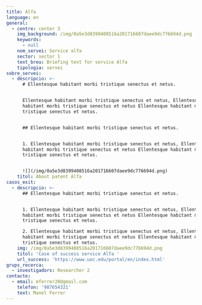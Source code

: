 ```yaml
---
title: Alfa
language: en
general:
  - centre: center 3
    img_background: /img/0a5e3d8399408516a201716607daee9dc776694d.png
    keywords:
      - null
    nom_servei: Service alfa
    sector: sector 1
    text_breu: Briefing text for service Alfa
    tipologia: servei
sobre_servei:
  - descripcio: >-
      # Ellentesque habitant morbi tristique senectus et netus.


      Ellentesque habitant morbi tristique senectus et netus, Ellentesque
      habitant morbi tristique senectus et netus Ellentesque habitant morbi
      tristique senectus et netus.


      ## Ellentesque habitant morbi tristique senectus et netus.


      1. Ellentesque habitant morbi tristique senectus et netus, Ellentesque
      habitant morbi tristique senectus et netus Ellentesque habitant morbi
      tristique senectus et netus.


      ![](/img/0a5e3d8399408516a201716607daee9dc776694d.png)
    titol: About patent Alfa
casos_exit:
  - descripcio: >-
      ## Ellentesque habitant morbi tristique senectus et netus.


      1. Ellentesque habitant morbi tristique senectus et netus, Ellentesque
      habitant morbi tristique senectus et netus Ellentesque habitant morbi
      tristique senectus et netus.

      2. Ellentesque habitant morbi tristique senectus et netus, Ellentesque
      habitant morbi tristique senectus et netus Ellentesque habitant morbi
      tristique senectus et netus.
    img: /img/0a5e3d8399408516a201716607daee9dc776694d.png
    titol: 'Case of success service Alfa '
    url_success: 'https://www.uoc.edu/portal/en/index.html'
grups_recerca:
  - investigadors: Researcher 2
contacte:
  - email: mferrer20@gmail.com
    telefon: '987654321'
    text: Manel Ferrer
---
```


